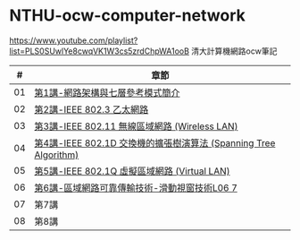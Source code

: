 # NTHU-ocw-computer-network
https://www.youtube.com/playlist?list=PLS0SUwlYe8cwqVK1W3cs5zrdChpWA1ooB
清大計算機網路ocw筆記

| # | 章節 
| -------- | -------- 
| 01 | [第1講-網路架構與七層參考模式簡介](https://hackmd.io/@-rcztUDRS2uecBXqGnbHiA/rkbJW4QEn)
| 02 | [第2講-IEEE 802.3 乙太網路](https://hackmd.io/@-rcztUDRS2uecBXqGnbHiA/rybs6JfH3)
| 03 | [第3講-IEEE 802.11 無線區域網路 (Wireless LAN)](https://hackmd.io/@-rcztUDRS2uecBXqGnbHiA/Hk2Q7pBHn)
| 04 | [第4講-IEEE 802.1D 交換機的擴張樹演算法 (Spanning Tree Algorithm)](https://hackmd.io/@-rcztUDRS2uecBXqGnbHiA/BJ7hqBeIn)
| 05 | [第5講-IEEE 802.1Q 虛擬區域網路 (Virtual LAN)](https://hackmd.io/@-rcztUDRS2uecBXqGnbHiA/rkEjTDIun)
| 06 | [第6講-區域網路可靠傳輸技術-滑動視窗技術L06 7](https://hackmd.io/@-rcztUDRS2uecBXqGnbHiA/SkRFDenu3)
| 07 | 第7講
| 08 | 第8講
